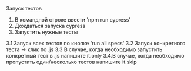 Запуск тестов

1. В командной строке ввести  'npm run cypress'
2. Дождаться запуска cypress
3. Запустить нужные тесты

3.1 Запуск всех тестов по кнопке 'run all specs' 
3.2 Запуск конкретного теста -> клик по .js 
3.3 В случае, когда необходимо запустить конкретный тест в .js напишите it.only
3.4.В случае, когда необходимо пропустить один/несколько тестов напишите it.skip